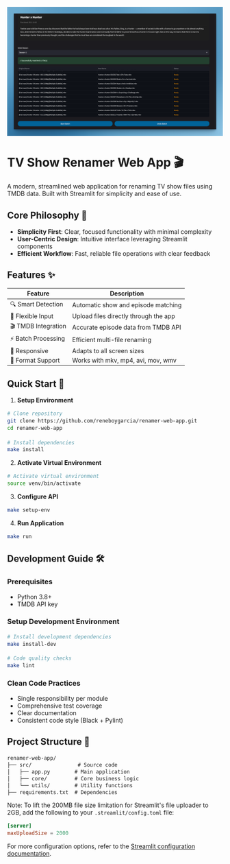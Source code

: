 
![Banner Image](images/banner.png)

# TV Show Renamer Web App 🎬

A modern, streamlined web application for renaming TV show files using TMDB data. Built with Streamlit for simplicity and ease of use.

## Core Philosophy 🎯

- **Simplicity First**: Clear, focused functionality with minimal complexity
- **User-Centric Design**: Intuitive interface leveraging Streamlit components
- **Efficient Workflow**: Fast, reliable file operations with clear feedback

## Features ✨

| Feature | Description |
|---------|-------------|
| 🔍 Smart Detection | Automatic show and episode matching |
| 📁 Flexible Input | Upload files directly through the app |
| 🎬 TMDB Integration | Accurate episode data from TMDB API |
| ⚡ Batch Processing | Efficient multi-file renaming |
| 📱 Responsive | Adapts to all screen sizes |
| 🎥 Format Support | Works with mkv, mp4, avi, mov, wmv |

## Quick Start 🚀

1. **Setup Environment**
```bash
# Clone repository
git clone https://github.com/reneboygarcia/renamer-web-app.git
cd renamer-web-app

# Install dependencies
make install
```
2. **Activate Virtual Environment**
```bash
# Activate virtual environment
source venv/bin/activate
```
3. **Configure API**
```bash
make setup-env
```

4. **Run Application**
```bash
make run
```

## Development Guide 🛠️

### Prerequisites
- Python 3.8+
- TMDB API key

### Setup Development Environment
```bash
# Install development dependencies
make install-dev

# Code quality checks
make lint
```

### Clean Code Practices
- Single responsibility per module
- Comprehensive test coverage
- Clear documentation
- Consistent code style (Black + Pylint)

## Project Structure 📁

```
renamer-web-app/
├── src/               # Source code
│   ├── app.py        # Main application
│   ├── core/         # Core business logic
│   └── utils/        # Utility functions
├── requirements.txt  # Dependencies
```

Note: To lift the 200MB file size limitation for Streamlit's file uploader to 2GB, add the following to your `.streamlit/config.toml` file:

```toml
[server]
maxUploadSize = 2000
```

For more configuration options, refer to the [Streamlit configuration documentation](https://docs.streamlit.io/develop/api-reference/configuration/config.toml).
